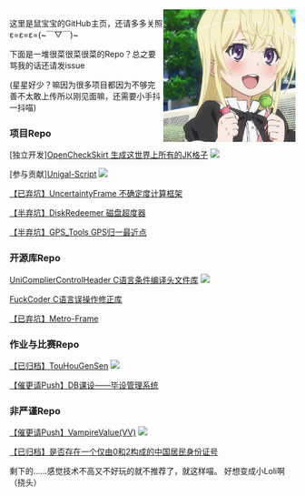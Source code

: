 <img align="right" src="LaoshuBaby.png" width="233" height="233">

这里是鼠宝宝的GitHub主页，还请多多关照ε=ε=ε=(~￣▽￣)~

下面是一堆很菜很菜很菜的Repo？总之要骂我的话还请发issue

(星星好少？嘛因为很多项目都因为不够完善不太敢上传所以刚见面嘛，还需要小手抖一抖喵)

### 项目Repo

[独立开发][OpenCheckSkirt 生成这世界上所有的JK格子](https://github.com/LaoshuBaby/OpenCheckSkirt) [![](https://img.shields.io/github/stars/LaoshuBaby/OpenCheckSkirt.svg?style=flat-square&logo=github&logoWidth=20&label=Star&labelColor=ce1126&color=fcd116&message=LAOSHUBABYMOE)](https://github.com/LaoshuBaby/OpenCheckSkirt/stargazers)
    
[参与贡献][Unigal-Script](https://github.com/Uni-Gal/UniGal-Script) [![](https://img.shields.io/github/stars/Uni-Gal/UniGal-Script.svg?style=flat-square&logo=github&logoWidth=20&label=Star&labelColor=ce1126&color=fcd116&message=LAOSHUBABYMOE)](https://github.com/Uni-Gal/UniGal-Script/stargazers)
    
[【已弃坑】UncertaintyFrame 不确定度计算框架](https://github.com/LaoshuBaby/UncertaintyFrame)<!--[![](https://img.shields.io/github/stars/LaoshuBaby/UncertaintyFrame.svg?style=flat-square&logo=github&logoWidth=20&label=Star&labelColor=ce1126&color=fcd116&message=LAOSHUBABYMOE)](https://github.com/LaoshuBaby/UncertaintyFrame/stargazers)-->
    
[【半弃坑】DiskRedeemer 磁盘超度器](https://github.com/LaoshuBaby/DiskRedeemer)<!--[![](https://img.shields.io/github/stars/LaoshuBaby/DiskRedeemer.svg?style=flat-square&logo=github&logoWidth=20&label=Star&labelColor=ce1126&color=fcd116&message=LAOSHUBABYMOE)](https://github.com/LaoshuBaby/DiskRedeemer/stargazers)-->
    
[【半弃坑】GPS_Tools GPS归一最近点](https://github.com/LaoshuBaby/GPS_Tools_demo)<!--[![](https://img.shields.io/github/stars/LaoshuBaby/GPS_Tools_demo.svg?style=flat-square&logo=github&logoWidth=20&label=Star&labelColor=ce1126&color=fcd116&message=LAOSHUBABYMOE)](https://github.com/LaoshuBaby/GPS_Tools_demo/stargazers)-->
    
### 开源库Repo

[UniComplierControlHeader C语言条件编译头文件库](https://github.com/LaoshuBaby/UniComplierControlHeader) [![](https://img.shields.io/github/stars/LaoshuBaby/UniComplierControlHeader.svg?style=flat-square&logo=github&logoWidth=20&label=Star&labelColor=ce1126&color=fcd116&message=LAOSHUBABYMOE)](https://github.com/LaoshuBaby/UniComplierControlHeader/stargazers)

[FuckCoder C语言误操作修正库](https://github.com/LaoshuBaby/FuckCoder)<!--[![](https://img.shields.io/github/stars/LaoshuBaby/FuckCoder.svg?style=flat-square&logo=github&logoWidth=20&label=Star&labelColor=ce1126&color=fcd116&message=LAOSHUBABYMOE)](https://github.com/LaoshuBaby/FuckCoder/stargazers)-->
    
[【已弃坑】Metro-Frame](https://github.com/LaoshuBaby/Metro-Frame) <!--[![](https://img.shields.io/github/stars/LaoshuBaby/Metro-Frame.svg?style=flat-square&logo=github&logoWidth=20&label=Star&labelColor=ce1126&color=fcd116&message=LAOSHUBABYMOE)](https://github.com/LaoshuBaby/Metro-Frame/stargazers)-->

### 作业与比赛Repo

[【已归档】TouHouGenSen](https://github.com/LaoshuBaby/TouHouGenSen) [![](https://img.shields.io/github/stars/LaoshuBaby/TouHouGenSen.svg?style=flat-square&logo=github&logoWidth=20&label=Star&labelColor=ce1126&color=fcd116&message=LAOSHUBABYMOE)](https://github.com/LaoshuBaby/TouHouGenSen/stargazers)
    
[【催更请Push】DB课设——毕设管理系统 ](https://github.com/LaoshuBaby/GraduationProjectManagerSystem) <!--[![](https://img.shields.io/github/stars/LaoshuBaby/GraduationProjectManagerSystem.svg?style=flat-square&logo=github&logoWidth=20&label=Star&labelColor=ce1126&color=fcd116&message=LAOSHUBABYMOE)](https://github.com/LaoshuBaby/GraduationProjectManagerSystem/stargazers)-->

### 非严谨Repo

[【催更请Push】VampireValue(VV)](https://github.com/LaoshuBaby/VampireValue) [![](https://img.shields.io/github/stars/LaoshuBaby/VampireValue.svg?style=flat-square&logo=github&logoWidth=20&label=Star&labelColor=ce1126&color=fcd116&message=LAOSHUBABYMOE)](https://github.com/LaoshuBaby/VampireValue/stargazers)
    
[【已归档】是否存在一个仅由0和2构成的中国居民身份证号](https://github.com/LaoshuBaby/ID-consist-of-0-and-2)<!--[![](https://img.shields.io/github/stars/LaoshuBaby/ID-consist-of-0-and-2.svg?style=flat-square&logo=github&logoWidth=20&label=Star&labelColor=ce1126&color=fcd116&message=LAOSHUBABYMOE)](https://github.com/LaoshuBaby/ID-consist-of-0-and-2/stargazers)-->

剩下的……感觉技术不高又不好玩的就不推荐了，就这样喵。
好想变成小Loli啊（挠头）
